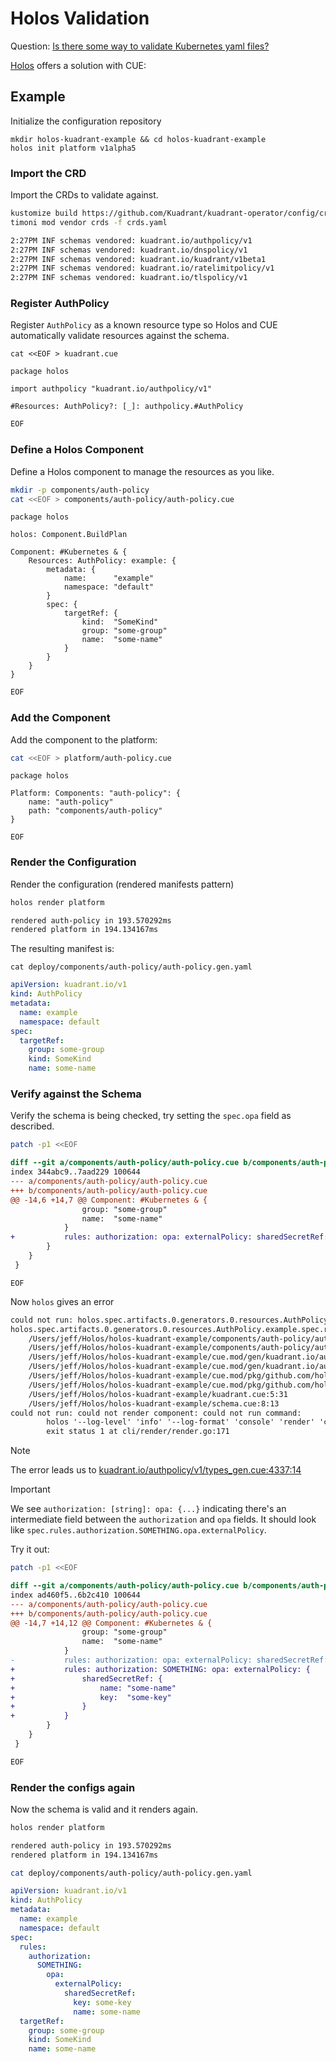 # Holos Validation

Question: [Is there some way to validate Kubernetes yaml files?](https://www.reddit.com/r/kubernetes/comments/1hkwewm/is_there_some_way_to_validate_kubernetes_yaml/)

[Holos] offers a solution with CUE:

## Example

Initialize the configuration repository

```
mkdir holos-kuadrant-example && cd holos-kuadrant-example
holos init platform v1alpha5
```

### Import the CRD

Import the CRDs to validate against.

```bash
kustomize build https://github.com/Kuadrant/kuadrant-operator/config/crd > crds.yaml
timoni mod vendor crds -f crds.yaml
```

```txt
2:27PM INF schemas vendored: kuadrant.io/authpolicy/v1
2:27PM INF schemas vendored: kuadrant.io/dnspolicy/v1
2:27PM INF schemas vendored: kuadrant.io/kuadrant/v1beta1
2:27PM INF schemas vendored: kuadrant.io/ratelimitpolicy/v1
2:27PM INF schemas vendored: kuadrant.io/tlspolicy/v1
```

### Register AuthPolicy

Register `AuthPolicy` as a known resource type so Holos and CUE automatically
validate resources against the schema.

```
cat <<EOF > kuadrant.cue
```
```cue
package holos

import authpolicy "kuadrant.io/authpolicy/v1"

#Resources: AuthPolicy?: [_]: authpolicy.#AuthPolicy
```
```bash
EOF
```

### Define a Holos Component

Define a Holos component to manage the resources as you like.

```bash
mkdir -p components/auth-policy
cat <<EOF > components/auth-policy/auth-policy.cue
```
```cue
package holos

holos: Component.BuildPlan

Component: #Kubernetes & {
	Resources: AuthPolicy: example: {
		metadata: {
			name:      "example"
			namespace: "default"
		}
		spec: {
			targetRef: {
				kind:  "SomeKind"
				group: "some-group"
				name:  "some-name"
			}
		}
	}
}
```
```bash
EOF
```

### Add the Component

Add the component to the platform:

```bash
cat <<EOF > platform/auth-policy.cue
```
```cue
package holos

Platform: Components: "auth-policy": {
	name: "auth-policy"
	path: "components/auth-policy"
}
```
```
EOF
```

### Render the Configuration

Render the configuration (rendered manifests pattern)

```bash
holos render platform
```
```txt
rendered auth-policy in 193.570292ms
rendered platform in 194.134167ms
```

The resulting manifest is:

```
cat deploy/components/auth-policy/auth-policy.gen.yaml
```
```yaml
apiVersion: kuadrant.io/v1
kind: AuthPolicy
metadata:
  name: example
  namespace: default
spec:
  targetRef:
    group: some-group
    kind: SomeKind
    name: some-name
```

### Verify against the Schema

Verify the schema is being checked, try setting the `spec.opa` field as described.

```bash
patch -p1 <<EOF
```
```diff
diff --git a/components/auth-policy/auth-policy.cue b/components/auth-policy/auth-policy.cue
index 344abc9..7aad229 100644
--- a/components/auth-policy/auth-policy.cue
+++ b/components/auth-policy/auth-policy.cue
@@ -14,6 +14,7 @@ Component: #Kubernetes & {
 				group: "some-group"
 				name:  "some-name"
 			}
+			rules: authorization: opa: externalPolicy: sharedSecretRef: {}
 		}
 	}
 }
```
```
EOF
```

Now `holos` gives an error

```txt
could not run: holos.spec.artifacts.0.generators.0.resources.AuthPolicy.example.spec.rules.authorization.opa.externalPolicy: field not allowed at internal/builder/instance.go:123
holos.spec.artifacts.0.generators.0.resources.AuthPolicy.example.spec.rules.authorization.opa.externalPolicy: field not allowed:
    /Users/jeff/Holos/holos-kuadrant-example/components/auth-policy/auth-policy.cue:3:8
    /Users/jeff/Holos/holos-kuadrant-example/components/auth-policy/auth-policy.cue:17:31
    /Users/jeff/Holos/holos-kuadrant-example/cue.mod/gen/kuadrant.io/authpolicy/v1/types_gen.cue:44:9
    /Users/jeff/Holos/holos-kuadrant-example/cue.mod/gen/kuadrant.io/authpolicy/v1/types_gen.cue:4337:14
    /Users/jeff/Holos/holos-kuadrant-example/cue.mod/pkg/github.com/holos-run/holos/api/author/v1alpha5/definitions.cue:56:17
    /Users/jeff/Holos/holos-kuadrant-example/cue.mod/pkg/github.com/holos-run/holos/api/author/v1alpha5/definitions.cue:184:41
    /Users/jeff/Holos/holos-kuadrant-example/kuadrant.cue:5:31
    /Users/jeff/Holos/holos-kuadrant-example/schema.cue:8:13
could not run: could not render component: could not run command:
        holos '--log-level' 'info' '--log-format' 'console' 'render' 'component' '--inject' 'holos_component_name=auth-policy' '--inject' 'holos_component_path=components/auth-policy' './components/auth-policy'
        exit status 1 at cli/render/render.go:171
```

> [!NOTE]
> The error leads us to [kuadrant.io/authpolicy/v1/types_gen.cue:4337:14](https://github.com/holos-run/holos-kuadrant-example/blob/main/cue.mod/gen/kuadrant.io/authpolicy/v1/types_gen.cue#L4337)

> [!IMPORTANT]
> We see `authorization: [string]: opa: {...}` indicating there's an
> intermediate field between the `authorization` and `opa` fields. It should look
> like `spec.rules.authorization.SOMETHING.opa.externalPolicy`.

Try it out:

```bash
patch -p1 <<EOF
```
```diff
diff --git a/components/auth-policy/auth-policy.cue b/components/auth-policy/auth-policy.cue
index ad460f5..6b2c410 100644
--- a/components/auth-policy/auth-policy.cue
+++ b/components/auth-policy/auth-policy.cue
@@ -14,7 +14,12 @@ Component: #Kubernetes & {
 				group: "some-group"
 				name:  "some-name"
 			}
-			rules: authorization: opa: externalPolicy: sharedSecretRef: {}
+			rules: authorization: SOMETHING: opa: externalPolicy: {
+				sharedSecretRef: {
+					name: "some-name"
+					key:  "some-key"
+				}
+			}
 		}
 	}
 }
```
```bash
EOF
```

### Render the configs again

Now the schema is valid and it renders again.

```bash
holos render platform
```
```txt
rendered auth-policy in 193.570292ms
rendered platform in 194.134167ms
```

```bash
cat deploy/components/auth-policy/auth-policy.gen.yaml
```
```yaml
apiVersion: kuadrant.io/v1
kind: AuthPolicy
metadata:
  name: example
  namespace: default
spec:
  rules:
    authorization:
      SOMETHING:
        opa:
          externalPolicy:
            sharedSecretRef:
              key: some-key
              name: some-name
  targetRef:
    group: some-group
    kind: SomeKind
    name: some-name
```

[Holos]: https://holos.run/docs/overview/
